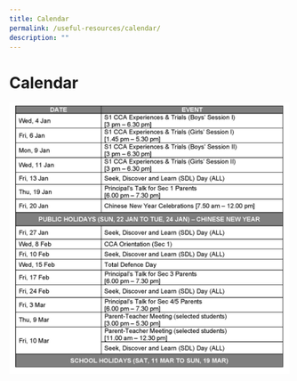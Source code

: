 ```yaml
---
title: Calendar
permalink: /useful-resources/calendar/
description: ""
---
```

# Calendar

![](/images/Term%201%20Events.jpg)